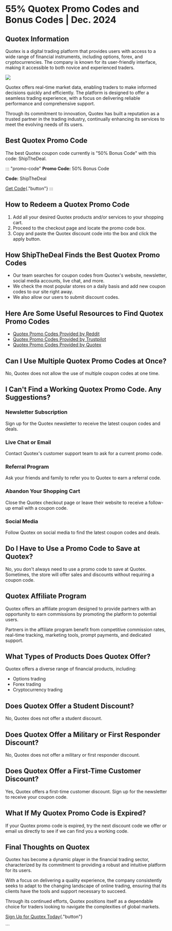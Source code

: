 # 55% Quotex Promo Codes and Bonus Codes \| Dec. 2024

## Quotex Information

Quotex is a digital trading platform that provides users with access to
a wide range of financial instruments, including options, forex, and
cryptocurrencies. The company is known for its user-friendly interface,
making it accessible to both novice and experienced traders.

[![](https://static.quotex.io/files/4_en/300_250.jpg)](https://traff.sbs/brokerqxlid)

Quotex offers real-time market data, enabling traders to make informed
decisions quickly and efficiently. The platform is designed to offer a
seamless trading experience, with a focus on delivering reliable
performance and comprehensive support.

Through its commitment to innovation, Quotex has built a reputation as a
trusted partner in the trading industry, continually enhancing its
services to meet the evolving needs of its users.

## Best Quotex Promo Code

The best Quotex coupon code currently is "50% Bonus Code" with
this code: ShipTheDeal.

::: \"promo-code\"
**Promo Code:** 50% Bonus Code

**Code:** ShipTheDeal

[Get Code](\%22https://traff.sbs/brokerqxsignup\%22){."button"}
:::

## How to Redeem a Quotex Promo Code

1.  Add all your desired Quotex products and/or services to your
    shopping cart.
2.  Proceed to the checkout page and locate the promo code box.
3.  Copy and paste the Quotex discount code into the box and click the
    apply button.

## How ShipTheDeal Finds the Best Quotex Promo Codes

-   Our team searches for coupon codes from Quotex\'s website,
    newsletter, social media accounts, live chat, and more.
-   We check the most popular stores on a daily basis and add new coupon
    codes to our site right away.
-   We also allow our users to submit discount codes.

## Here Are Some Useful Resources to Find Quotex Promo Codes

-   [Quotex Promo Codes Provided by
    Reddit](\%22https://www.reddit.com/search/?q=quotex+promo+code&type=link&cId=1e2056ed-4cf9-48ba-b4bd-dae9f948f59c&iId=0bfa96ac-e244-40e2-ac02-b6cb3cddcc34\%22)
-   [Quotex Promo Codes Provided by
    Trustpilot](\%22https://www.trustpilot.com/review/qxbroker.com\%22)
-   [Quotex Promo Codes Provided by
    Quotex](\%22https://qxbroker.com/\%22)

## Can I Use Multiple Quotex Promo Codes at Once?

No, Quotex does not allow the use of multiple coupon codes at one time.

## I Can\'t Find a Working Quotex Promo Code. Any Suggestions?

### Newsletter Subscription

Sign up for the Quotex newsletter to receive the latest coupon codes and
deals.

### Live Chat or Email

Contact Quotex\'s customer support team to ask for a current promo code.

### Referral Program

Ask your friends and family to refer you to Quotex to earn a referral
code.

### Abandon Your Shopping Cart

Close the Quotex checkout page or leave their website to receive a
follow-up email with a coupon code.

### Social Media

Follow Quotex on social media to find the latest coupon codes and deals.

## Do I Have to Use a Promo Code to Save at Quotex?

No, you don\'t always need to use a promo code to save at Quotex.
Sometimes, the store will offer sales and discounts without requiring a
coupon code.

## Quotex Affiliate Program

Quotex offers an affiliate program designed to provide partners with an
opportunity to earn commissions by promoting the platform to potential
users.

Partners in the affiliate program benefit from competitive commission
rates, real-time tracking, marketing tools, prompt payments, and
dedicated support.

## What Types of Products Does Quotex Offer?

Quotex offers a diverse range of financial products, including:

-   Options trading
-   Forex trading
-   Cryptocurrency trading

## Does Quotex Offer a Student Discount?

No, Quotex does not offer a student discount.

## Does Quotex Offer a Military or First Responder Discount?

No, Quotex does not offer a military or first responder discount.

## Does Quotex Offer a First-Time Customer Discount?

Yes, Quotex offers a first-time customer discount. Sign up for the
newsletter to receive your coupon code.

## What If My Quotex Promo Code is Expired?

If your Quotex promo code is expired, try the next discount code we
offer or email us directly to see if we can find you a working code.

## Final Thoughts on Quotex

Quotex has become a dynamic player in the financial trading sector,
characterized by its commitment to providing a robust and intuitive
platform for its users.

With a focus on delivering a quality experience, the company
consistently seeks to adapt to the changing landscape of online trading,
ensuring that its clients have the tools and support necessary to
succeed.

Through its continued efforts, Quotex positions itself as a dependable
choice for traders looking to navigate the complexities of global
markets.

[Sign Up for Quotex
Today](\%22https://traff.sbs/brokerqxsignup\%22){."button"}

\`\`\`

